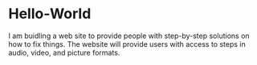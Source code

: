 # Hello-World
I am buidling a web site to provide people with step-by-step solutions on how to fix things. The website will provide users with access to steps in audio, video, and picture formats.
